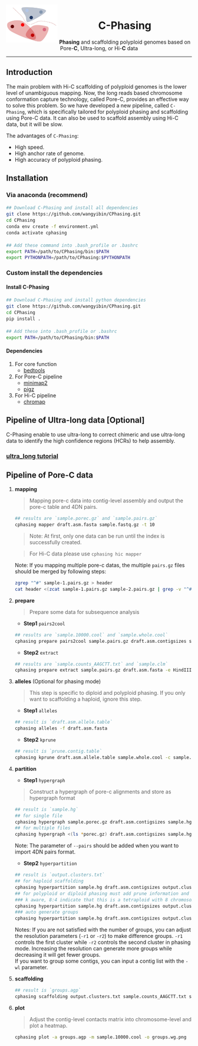 <img src="pictures/logo/C-Phasing_logo3.jpg" alt="C-Phasing logo" width="140px" align="left" />
<h1 align="center"><b>C</b>-Phasing</h1>
<p align="center"> <b>Phasing</b> and scaffolding polyploid genomes based on Pore-<b>C</b>, Ultra-long, or Hi-<b>C</b> data</p>

***  

## Introduction
The main problem with Hi-C scaffolding of polyploid genomes is the lower level of unambiguous mapping. Now, the long reads based chromosome conformation capture technology, called Pore-C, provides an effective way to solve this problem. So we have developed a new pipeline, called `C-Phasing`, which is specifically tailored for polyploid phasing and scaffolding using Pore-C data. It can also be used to scaffold assembly using Hi-C data, but it will be slow.  
  
The advantages of `C-Phasing`:   
- High speed.   
- High anchor rate of genome. 
- High accuracy of polyploid phasing. 

## Installation
### Via anaconda (recommend)
```bash
## Download C-Phasing and install all dependencies
git clone https://github.com/wangyibin/CPhasing.git
cd CPhasing
conda env create -f environment.yml
conda activate cphasing

## Add these command into .bash_profile or .bashrc
export PATH=/path/to/CPhasing/bin:$PATH
export PYTHONPATH=/path/to/CPhasing:$PYTHONPATH
```
### Custom install the dependencies
#### Install C-Phasing
```bash
## Download C-Phasing and install python dependencies
git clone https://github.com/wangyibin/CPhasing.git
cd CPhasing
pip install .

## Add these into .bash_profile or .bashrc
export PATH=/path/to/CPhasing/bin:$PATH
```
#### Dependencies
1. For core function
    - [bedtools](https://bedtools.readthedocs.io/en/latest/)
2. For Pore-C pipeline
    - [minimap2](https://github.com/lh3/minimap2)
    - [pigz](https://github.com/madler/pigz)
3. For Hi-C pipeline
    - [chromap](https://github.com/haowenz/chromap)

## Pipeline of Ultra-long data [Optional]
C-Phasing enable to use ultra-long to correct chimeric and use ultra-long data to identify the high confidence regions (HCRs) to help assembly.  
### **[ultra_long tutorial](cphasing/ultra_long/README.md)**

## Pipeline of Pore-C data
1. **mapping**  
    > Mapping pore-c data into contig-level assembly and output the pore-c table and 4DN pairs.
    ```bash
    ## results are `sample.porec.gz` and `sample.pairs.gz`
    cphasing mapper draft.asm.fasta sample.fastq.gz -t 10
    ```  
    > Note: At first, only one data can be run until the index is successfully created.  

    > For Hi-C data please use `cphasing hic mapper`

    Note: If you mapping multiple pore-c datas, the multiple `pairs.gz` files should be merged by following steps:
    ```bash
    zgrep "^#" sample-1.pairs.gz > header
    cat header <(zcat sample-1.pairs.gz sample-2.pairs.gz | grep -v "^#") | pigz -p 4 -c > sample.pairs.gz 
    ```
2. **prepare**
    > Prepare some data for subsequence analysis
    - **Step1** `pairs2cool`
    ```bash
    ## results are `sample.10000.cool` and `sample.whole.cool`
    cphasing prepare pairs2cool sample.pairs.gz draft.asm.contigsizes sample.10000.cool
    ```
    - **Step2** `extract`  
    ```bash
    ## results are `sample.counts_AAGCTT.txt` and `sample.clm`
    cphasing prepare extract sample.pairs.gz draft.asm.fasta -e HindIII
    ```
3. **alleles** (Optional for phasing mode)
    > This step is specific to diploid and polyploid phasing. If you only want to scaffolding a haploid, ignore this step.
    - **Step1** `alleles`
    ```bash
    ## result is `draft.asm.allele.table`
    cphasing alleles -f draft.asm.fasta
    ```
    - **Step2** `kprune`
    ```bash
    ## result is `prune.contig.table`
    cphasing kprune draft.asm.allele.table sample.whole.cool -c sample.counts_AAGCTT.txt
    ```
4. **partition**  
    - **Step1** `hypergraph`
    > Construct a hypergraph of pore-c alignments and store as hypergraph format
    ```bash
    ## result is `sample.hg`
    ## for single file
    cphasing hypergraph sample.porec.gz draft.asm.contigsizes sample.hg -t 4
    ## for multiple files
    cphasing hypergraph <(ls *porec.gz) draft.asm.contigsizes sample.hg -t 4 --fofn 
    ```
    Note: The parameter of `--pairs` should be added when you want to import 4DN pairs format.
    - **Step2** `hyperpartition`
    ```bash
    ## result is `output.clusters.txt`
    ## for haploid scaffolding 
    cphasing hyperpartition sample.hg draft.asm.contigsizes output.clusters.txt
    ## for polyploid or diploid phasing must add prune information and use the incremental partition mode
    ### k aware, 8:4 indicate that this is a tetraploid with 8 chromosome in each haplotype
    cphasing hyperpartition sample.hg draft.asm.contigsizes output.clusters.txt -pt prune.contig.table -inc -k 8:4 -t 4
    ### auto generate groups
    cphasing hyperpartition sample.hg draft.asm.contigsizes output.clusters.txt -pt prune.contig.table -inc -t 4
    ```
    Notes: If you are not satisfied with the number of groups, you can adjust the resolution parameters (`-r1` or `-r2`)  to make difference groups. `-r1` controls the first cluster while `-r2` controls the second cluster in phasing mode. Increasing the resolution can generate more groups while decreasing it will get fewer groups.  
    If you want to group some contigs, you can input a contig list with the `-wl` parameter.
5. **scaffolding**
    ```bash
    ## result is `groups.agp`
    cphasing scaffolding output.clusters.txt sample.counts_AAGCTT.txt sample.clm -f draft.asm.fasta -t 4
    ```
6. **plot**
    > Adjust the contig-level contacts matrix into chromosome-level and plot a heatmap.
    ```bash
    cphasing plot -a groups.agp -m sample.10000.cool -o groups.wg.png
    ```


